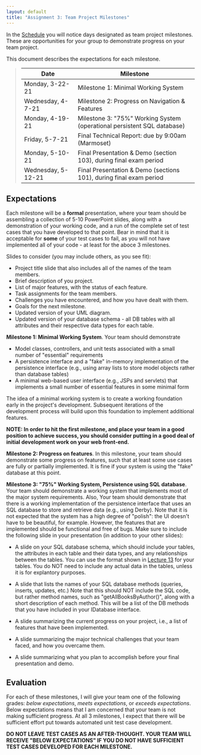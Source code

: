 ```yaml
---
layout: default
title: "Assignment 3: Team Project Milestones"
---
```


In the [Schedule](../schedule.html) you will notice days designated as team project milestones.  These are opportunities for your group to demonstrate progress on your team project.

This document describes the expectations for each milestone.

> Date | Milestone
> ---- | ---------
> Monday, 3-22-21    | Milestone 1: Minimal Working System
> Wednesday, 4-7-21  | Milestone 2: Progress on Navigation & Features
> Monday, 4-19-21 | Milestone 3: "75%" Working System (operational persistent SQL database)
> Friday, 5-7-21   | Final Technical Report: due by 9:00am (Marmoset)
> Monday, 5-10-21    | Final Presentation & Demo (section 103), during final exam period
> Wednesday, 5-12-21 | Final Presentation & Demo (sections 101), during final exam period

## Expectations
Each milestone will be a **formal** presentation, where your team should be assembling a collection of 5-10 PowerPoint slides, along with a demonstration of your working code, and a run of the complete set of test cases that you have developed to that point.  Bear in mind that it is acceptable for **some** of your test cases to fail, as you will not have implemented all of your code - at least for the aboce 3 milestones.

Slides to consider (you may include others, as you see fit):
* Project title slide that also includes all of the names of the team members.
* Brief description of you project.
* List of major features, with the status of each feature.
* Task assignments for the team members.
* Challenges you have encountered, and how you have dealt with them.
* Goals for the next milestone.
* Updated version of your UML diagram.
* Updated version of your database schema - all DB tables with all attributes and their respective data types for each table.

**Milestone 1: Minimal Working System**. Your team should demonstrate

* Model classes, controllers, and unit tests associated with a small number of "essential" requirements
* A persistence interface and a "fake" in-memory implementation of the persistence interface (e.g., using array lists to store model objects rather than database tables)
* A minimal web-based user interface (e.g., JSPs and servlets) that implements a small number of essential features in some minimal form

The idea of a minimal working system is to create a working foundation early in the project's development.  Subsequent iterations of the development process will build upon this foundation to implement additional features.

**NOTE: In order to hit the first milestone, and place your team in a good position to achieve success, you should consider putting in a good deal of initial development work on your web front-end.**

**Milestone 2: Progress on features**.  In this milestone, your team should demonstrate some progress on features, such that at least some use cases are fully or partially implemented.  It is fine if your system is using the "fake" database at this point.

**Milestone 3: "75%" Working System, Persistence using SQL database**. Your team should demonstrate a working system that implements most of the major system requirements.  Also, Your team should demonstrate that there is a working implementation of the persistence interface that uses an SQL database to store and retrieve data (e.g., using Derby).  Note that it is not expected that the system has a high degree of "polish": the UI doesn't have to be beautiful, for example.  However, the features that are implemented should be functional and free of bugs.  Make sure to include the following slide in your presentation (in addition to your other slides):

* A slide on your SQL database schema, which should include your tables, the attributes in each table and their data types, and any relationships between the tables.  You can use the format shown in [Lecture 13](../lectures/lecture13.html) for your tables.  You do NOT need to include any actual data in the tables, unless it is for explantory purposes.

* A slide that lists the names of your SQL database methods (queries, inserts, updates, etc.)  Note that this should NOT include the SQL code, but rather method names, such as "getAllBooksByAuthor()", along with a short description of each method.  This will be a list of the DB methods that you have included in your IDatabase interface.

* A slide summarizing the current progress on your project, i.e., a list of features that have been implemented.

* A slide summarizing the major technical challenges that your team faced, and how you overcame them.

* A slide summarizing what you plan to accomplish before your final presentation and demo.

## Evaluation

For each of these milestones, I will give your team one of the following grades: *below expectations*, *meets expectations*, or *exceeds expectations*. Below expectations means that I am concerned that your team is not making sufficient progress.  At all 3 milestones, I expect that there will be sufficient effort put towards automated unit test case development.

<div class="callout">
<b>DO NOT LEAVE TEST CASES AS AN AFTER-THOUGHT.  YOUR TEAM WILL RECEIVE "BELOW EXPECTATIONS" IF YOU DO NOT HAVE SUFFICIENT TEST CASES DEVELOPED FOR EACH MILESTONE.</b>
</div>